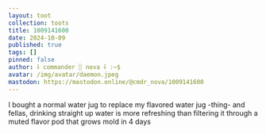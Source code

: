 ```yaml
---
layout: toot
collection: toots
title: 1009141600
date: 2024-10-09
published: true
tags: []
pinned: false
author: ⸸ commander ░ nova ⸸ :~$
avatar: /img/avatar/daemon.jpeg
mastodon: https://mastodon.online/@cmdr_nova/1009141600
---
```


I bought a normal water jug to replace my flavored water jug -thing- and fellas, drinking straight up water is more refreshing than filtering it through a muted flavor pod that grows mold in 4 days
